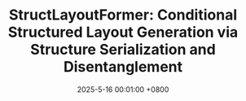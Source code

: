---
title:          "StructLayoutFormer: Conditional Structured Layout Generation via Structure Serialization and Disentanglement"
date:           2025-5-16 00:01:00 +0800
selected:       true
pub:            "IEEE Transactions on Visualization and Computer Graphics"
pub_date:       "2025"
# abstract: >-
cover:          /assets/images/covers/structlayoutformer.png
authors:
- Xin Hu
- Pengfei Xu#
- Jin Zhou
- Hongbo Fu
- Hui Huang
links:
  Paper: /assets/files/StructLayoutFormer.pdf
  # Project: 
  Code: https://github.com/Teagrus/StructLayoutFormer
---
